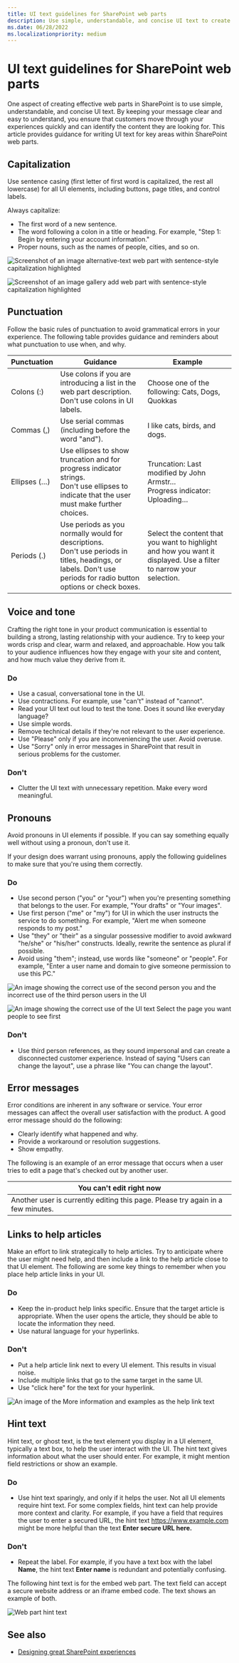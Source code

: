 ```yaml
---
title: UI text guidelines for SharePoint web parts
description: Use simple, understandable, and concise UI text to create effective web parts in SharePoint.
ms.date: 06/28/2022
ms.localizationpriority: medium
---
```


# UI text guidelines for SharePoint web parts

One aspect of creating effective web parts in SharePoint is to use simple, understandable, and concise UI text. By keeping your message clear and easy to understand, you ensure that customers move through your experiences quickly and can identify the content they are looking for. This article provides guidance for writing UI text for key areas within SharePoint web parts.

## Capitalization

Use sentence casing (first letter of first word is capitalized, the rest all lowercase) for all UI elements, including buttons, page titles, and control labels.

Always capitalize:

- The first word of a new sentence.
- The word following a colon in a title or heading. For example, "Step 1: Begin by entering your account information."
- Proper nouns, such as the names of people, cities, and so on.

![Screenshot of an image alternative-text web part with sentence-style capitalization highlighted](../images/design-uitext-01.png)

![Screenshot of an image gallery add web part with sentence-style capitalization highlighted](../images/design-uitext-02.png)

## Punctuation

Follow the basic rules of punctuation to avoid grammatical errors in your experience. The following table provides guidance and reminders about what punctuation to use when, and why.

|Punctuation  |Guidance                                        |Example          |
|-------------|------------------------------------------------|-----------------|
|Colons (:)  | Use colons if you are introducing a list in the web part description.<br/>Don't use colons in UI labels.| Choose one of the following: Cats, Dogs, Quokkas    |
|Commas (,)  | Use serial commas (including before the word "and").  |I like cats, birds, and dogs. |
|Ellipses (…)| Use ellipses to show truncation and for progress indicator strings.<br/>Don't use ellipses to indicate that the user must make further choices.|Truncation: Last modified by John Armstr…<br/>Progress indicator: Uploading… |
|Periods (.) | Use periods as you normally would for descriptions.<br/>Don't use periods in titles, headings, or labels. Don't use periods for radio button options or check boxes. | Select the content that you want to highlight and how you want it displayed. Use a filter to narrow your selection. |

## Voice and tone

Crafting the right tone in your product communication is essential to building a strong, lasting relationship with your audience. Try to keep your words crisp and clear, warm and relaxed, and approachable. How you talk to your audience influences how they engage with your site and content, and how much value they derive from it.

### Do

- Use a casual, conversational tone in the UI.
- Use contractions. For example, use "can't" instead of "cannot".
- Read your UI text out loud to test the tone. Does it sound like everyday language?
- Use simple words.
- Remove technical details if they're not relevant to the user experience.
- Use "Please" only if you are inconveniencing the user. Avoid overuse.
- Use "Sorry" only in error messages in SharePoint that result in serious problems for the customer.

### Don't

- Clutter the UI text with unnecessary repetition. Make every word meaningful.

## Pronouns

Avoid pronouns in UI elements if possible. If you can say something equally well without using a pronoun, don't use it.

If your design does warrant using pronouns, apply the following guidelines to make sure that you're using them correctly.

### Do

- Use second person ("you" or "your") when you're presenting something that belongs to the user. For example, "Your drafts" or "Your images".
- Use first person ("me" or "my") for UI in which the user instructs the service to do something. For example, "Alert me when someone responds to my post."
- Use "they" or "their" as a singular possessive modifier to avoid awkward "he/she" or "his/her" constructs. Ideally, rewrite the sentence as plural if possible.
- Avoid using "them"; instead, use words like "someone" or "people". For example, "Enter a user name and domain to give someone permission to use this PC."

![An image showing the correct use of the second person you and the incorrect use of the third person users in the UI](../images/design-uitext-03.png)

![An image showing the correct use of the UI text Select the page you want people to see first](../images/design-uitext-04.png)

### Don't

- Use third person references, as they sound impersonal and can create a disconnected customer experience. Instead of saying "Users can change the layout", use a phrase like "You can change the layout".

## Error messages

Error conditions are inherent in any software or service. Your error messages can affect the overall user satisfaction with the product. A good error message should do the following:

- Clearly identify what happened and why.
- Provide a workaround or resolution suggestions.
- Show empathy.

The following is an example of an error message that occurs when a user tries to edit a page that's checked out by another user.

|                            You can't edit right now                             |
| ------------------------------------------------------------------------------- |
| Another user is currently editing this page. Please try again in a few minutes. |

## Links to help articles

Make an effort to link strategically to help articles. Try to anticipate where the user might need help, and then include a link to the help article close to that UI element. The following are some key things to remember when you place help article links in your UI.

### Do

- Keep the in-product help links specific. Ensure that the target article is appropriate. When the user opens the article, they should be able to locate the information they need.
- Use natural language for your hyperlinks.

### Don't

- Put a help article link next to every UI element. This results in visual noise.
- Include multiple links that go to the same target in the same UI.
- Use "click here" for the text for your hyperlink.

![An image of the More information and examples as the help link text](../images/design-uitext-05.png)

## Hint text

Hint text, or ghost text, is the text element you display in a UI element, typically a text box, to help the user interact with the UI. The hint text gives information about what the user should enter. For example, it might mention field restrictions or show an example.

### Do

- Use hint text sparingly, and only if it helps the user. Not all UI elements require hint text. For some complex fields, hint text can help provide more context and clarity. For example, if you have a field that requires the user to enter a secured URL, the hint text https://www.example.com might be more helpful than the text **Enter secure URL here.**

### Don't

- Repeat the label. For example, if you have a text box with the label **Name**, the hint text **Enter name** is redundant and potentially confusing.

The following hint text is for the embed web part. The text field can accept a secure website address or an iframe embed code. The text shows an example of both.

![Web part hint text](../images/design-uitext-06.png)

## See also

- [Designing great SharePoint experiences](design-guidance-overview.md)
